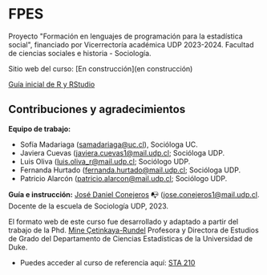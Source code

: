 # FPES

Proyecto "Formación en lenguajes de programación para la estadística social", financiado por Vicerrectoría académica UDP 2023-2024. Facultad de ciencias sociales e historia - Sociología. 

Sitio web del curso: [En construcción](en construcción)

[Guía inicial de R y RStudio](https://jdconejeros.shinyapps.io/Guia_inicial_R_2022/)

## Contribuciones y agradecimientos

**Equipo de trabajo:**

-   Sofía Madariaga ([samadariaga\@uc.cl](mailto:samadariaga@uc.cl)), Socióloga UC.
-   Javiera Cuevas ([javiera.cuevas1\@mail.udp.cl](mailto:javiera.cuevas1@mail.udp.cl); Socióloga UDP.
-   Luis Oliva ([luis.oliva_r\@mail.udp.cl](mailto:luis.oliva_r@mail.udp.cl); Sociólogo UDP.
-   Fernanda Hurtado ([fernanda.hurtado\@mail.udp.cl](mailto:fernanda.hurtado@mail.udp.cl); Socióloga UDP.
-   Patricio Alarcón ([patricio.alarcon\@mail.udp.cl](mailto:patricio.alarcon@mail.udp.cl); Sociólogo UDP.

**Guía e instrucción:** [José Daniel Conejeros](https://jd-conejeros.com/) :mailbox_with_no_mail: ([jose.conejeros1\@mail.udp.cl](mailto:jose.conejeros1@mail.udp.cl). Docente de la escuela de Sociología UDP, 2023.

El formato web de este curso fue desarrollado y adaptado a partir del trabajo de la Phd. [Mine Çetinkaya-Rundel](https://mine-cr.com/) Profesora y Directora de Estudios de Grado del Departamento de Ciencias Estadísticas de la Universidad de Duke.

-   Puedes acceder al curso de referencia aquí: [STA 210](https://sta210-s22.github.io/website/)
